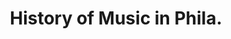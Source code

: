 ---
pid: FS297
title: History of Music in Phila.
location_transcription: Love Park
zipcode: '19038'
outside_phl: 'Glenside PA '
neighborhood: Glenside
age: '65'
age_range: 60-69
instagram: 
image_file_name: FS_297.jpg
proposal_transcription: |-
  A group statue of all the artist from Phila.
  Classical, Rock, Pop, HipHop, Street Ops.
topic: Art,Music,Philadelphia
topic_summary: 0, 0, 0
type: Sculpture Statue
keywords_other: 
credit: Dan Shields.
image_labels: 
twitter: 
facebook: 
permalink: "/monuments/fs297/"
layout: item-page
---